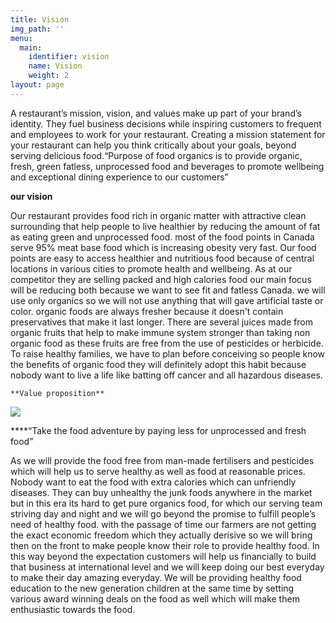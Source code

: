 ```yaml
---
title: Vision
img_path: ''
menu:
  main:
    identifier: vision
    name: Vision
    weight: 2
layout: page
---
```



A restaurant’s mission, vision, and values make up part of your brand’s identity. They fuel business decisions while inspiring customers to frequent and employees to work for your restaurant. Creating a mission statement for your restaurant can help you think critically about your goals, beyond serving delicious food.“Purpose of food organics is to provide organic, fresh, green fatless, unprocessed food and beverages to promote wellbeing and exceptional dining experience to our customers”



**our vision**

Our restaurant provides food rich in organic matter with attractive clean surrounding that help people to live healthier by reducing the amount of fat as eating green and unprocessed food. most of the food points in Canada serve 95% meat base food which is increasing obesity very fast. Our food points are easy to access healthier and nutritious food because of central locations in various cities to promote health and wellbeing. As at our competitor they are selling packed and high calories food our main focus will be reducing both because we want to see fit and fatless Canada. we will use only organics so we will not use anything that will gave artificial taste or color. organic foods are always fresher because it doesn't contain preservatives that make it last longer. There are several juices made from organic fruits that help to make immune system stronger than taking non organic food as these fruits are free from the use of pesticides or herbicide. To raise healthy families, we have to plan before conceiving so people know the benefits of organic food they will definitely adopt this habit because nobody want to live a life like batting off cancer and all hazardous diseases. 

	**Value proposition**

![](/images/1.jpg)

 ****“Take the food adventure by paying less for unprocessed and fresh food”

 As we will provide the food free from man-made fertilisers and pesticides which will help us to serve healthy as well as food at reasonable prices. Nobody want to eat the food with extra calories which can unfriendly diseases. They can buy unhealthy the junk foods anywhere in the market but in this era its hard to get pure organics food, for which our serving team striving day and night and we will go beyond the promise to fulfill people’s need of healthy food. with the passage of time our farmers are not getting the exact economic freedom which they actually derisive so we will bring then on the front to make people know their role to provide healthy food. In this way beyond the expectation customers will help us financially to build that business at international level and we will keep doing our best everyday to make their day amazing everyday. We will be providing healthy food education to the new generation children at the same time by setting various award winning deals on the food as well which will make them enthusiastic towards the food.
